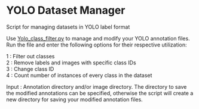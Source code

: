 # YOLO Dataset Manager
Script for managing datasets in YOLO label format

Use [Yolo_class_filter.py](https://github.com/aryu99/YOLO-Manager/blob/main/YOLO_class_filter.py) to manage and modify your YOLO annotation files. Run the file and enter the following options for their respective utilization:

1 : Filter out classes  
2 : Remove labels and images with specific class IDs  
3 : Change class ID  
4 : Count number of instances of every class in the dataset  

Input : Annotation directory and/or image directory. The directory to save the modified annotations can be specified, otherwise the script will create a new directory for saving your modified annotation files.
